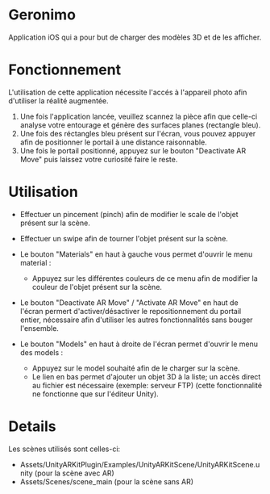 # Geronimo

Application iOS qui a pour but de charger des modèles 3D et de les afficher.



# Fonctionnement

L'utilisation de cette application nécessite l'accés à l'appareil photo afin d'utiliser la réalité augmentée.

1. Une fois l'application lancée, veuillez scannez la pièce afin que celle-ci analyse votre entourage et génère des surfaces planes (rectangle bleu).
2. Une fois des réctangles bleu présent sur l'écran, vous pouvez appuyer afin de positionner le portail à une distance raisonnable.
3. Une fois le portail positionné, appuyez sur le bouton "Deactivate AR Move" puis laissez votre curiosité faire le reste.



# Utilisation

- Effectuer un pincement (pinch) afin de modifier le scale de l'objet présent sur la scène.
- Effectuer un swipe afin de tourner l'objet présent sur la scène.

- Le bouton "Materials" en haut à gauche vous permet d'ouvrir le menu material :
  - Appuyez sur les différentes couleurs de ce menu afin de modifier la couleur de l'objet présent sur la scène.
  

- Le bouton "Deactivate AR Move" / "Activate AR Move" en haut de l'écran permert d'activer/désactiver le repositionnement du portail entier, nécessaire afin d'utiliser les autres fonctionnalités sans bouger l'ensemble.


- Le bouton "Models" en haut à droite de l'écran permet d'ouvrir le menu des models :
  - Appuyez sur le model souhaité afin de le charger sur la scène.
  - Le lien en bas permet d'ajouter un objet 3D à la liste; un accès direct au fichier est nécessaire (exemple: serveur FTP) (cette fonctionnalité ne fonctionne que sur l'éditeur Unity).
  
# Details
  
Les scènes utilisés sont celles-ci:
- Assets/UnityARKitPlugin/Examples/UnityARKitScene/UnityARKitScene.unity (pour la scène avec AR)
- Assets/Scenes/scene_main (pour la scène sans AR)
